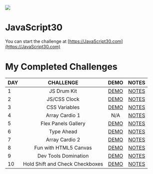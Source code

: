 ![](https://javascript30.com/images/JS3-social-share.png)

# JavaScript30

You can start the challenge at [https://JavaScript30.com](https://JavaScript30.com)

# My Completed Challenges
| DAY    | CHALLENGE            | DEMO   |  NOTES  |
|--------|:--------------------:|:------:|:-------:|
| 1      | JS Drum Kit | [DEMO](https://soris-codes.github.io/JavaScript30/01%20-%20JavaScript%20Drum%20Kit/) | [NOTES](https://github.com/soris-codes/JavaScript30/tree/master/01%20-%20JavaScript%20Drum%20Kit)  |
| 2      | JS/CSS Clock |[DEMO](https://soris-codes.github.io/JavaScript30/02%20-%20JS%20and%20CSS%20Clock/) | [NOTES](https://github.com/soris-codes/JavaScript30/tree/master/02%20-%20JS%20and%20CSS%20Clock)  |
| 3      | CSS Variables |[DEMO](https://soris-codes.github.io/JavaScript30/03%20-%20CSS%20Variables/) | [NOTES](https://github.com/soris-codes/JavaScript30/tree/master/03%20-%20CSS%20Variables)  |
| 4      | Array Cardio 1 | N/A | [NOTES](https://github.com/soris-codes/JavaScript30/tree/master/04%20-%20Array%20Cardio%20Day%201)  |
| 5      | Flex Panels Gallery | [DEMO](https://soris-codes.github.io/JavaScript30/05%20-%20Flex%20Panel%20Gallery/) | [NOTES](https://github.com/soris-codes/JavaScript30/tree/master/05%20-%20Flex%20Panel%20Gallery)  |
| 6      | Type Ahead | [DEMO](https://soris-codes.github.io/JavaScript30/06%20-%20Type%20Ahead/) | [NOTES](https://github.com/soris-codes/JavaScript30/tree/master/06%20-%20Type%20Ahead)  |
| 7      | Array Cardio 2 | [DEMO](https://soris-codes.github.io/JavaScript30/07%20-%20Array%20Cardio%20Day%202/) | [NOTES](https://github.com/soris-codes/JavaScript30/tree/master/07%20-%20Array%20Cardio%20Day%202)  |
| 8      | Fun with HTML5 Canvas | [DEMO](https://soris-codes.github.io/JavaScript30/08%20-%20Fun%20with%20HTML5%20Canvas/) | [NOTES](https://github.com/soris-codes/JavaScript30/tree/master/08%20-%20Fun%20with%20HTML5%20Canvas)  |
| 9      | Dev Tools Domination | [DEMO](https://soris-codes.github.io/JavaScript30/09%20-%20Dev%20Tools%20Domination/) | [NOTES](https://github.com/soris-codes/JavaScript30/tree/master/09%20-%20Dev%20Tools%20Domination)  |
| 10      | Hold Shift and Check Checkboxes | [DEMO](https://soris-codes.github.io/JavaScript30/10%20-%20Hold%20Shift%20and%20Check%20Checkboxes/) | [NOTES](https://github.com/soris-codes/JavaScript30/tree/master/10%20-%20Hold%20Shift%20and%20Check%20Checkboxes)  |
